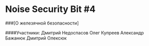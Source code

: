 Noise Security Bit #4 
=====
###[О железячной безопасности]


####Участники: 
Дмитрий Недоспасов
Олег Купреев
Александр Бажанюк
Дмитрий Олексюк



